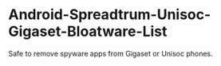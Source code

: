 # Android-Spreadtrum-Unisoc-Gigaset-Bloatware-List
Safe to remove spyware apps from Gigaset or Unisoc phones.
